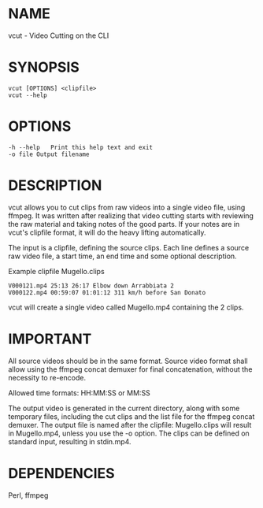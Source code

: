 # NAME

vcut - Video Cutting on the CLI

# SYNOPSIS

    vcut [OPTIONS] <clipfile>
    vcut --help

# OPTIONS

    -h --help	Print this help text and exit
    -o file	Output filename

# DESCRIPTION

vcut allows you to cut clips from raw videos into a single video file,
using ffmpeg. It was written after realizing that video cutting starts with
reviewing the raw material and taking notes of the good parts.
If your notes are in vcut's clipfile format, it will do the heavy lifting
automatically.

The input is a clipfile, defining the source clips. Each line defines a
source raw video file, a start time, an end time and some optional description.

Example clipfile Mugello.clips

    V000121.mp4 25:13 26:17 Elbow down Arrabbiata 2
    V000122.mp4 00:59:07 01:01:12 311 km/h before San Donato

vcut will create a single video called Mugello.mp4 containing the 2 clips.

# IMPORTANT

All source videos should be in the same format.
Source video format shall allow using the ffmpeg concat demuxer for
final concatenation, without the necessity to re-encode.

Allowed time formats: HH:MM:SS or MM:SS

The output video is generated in the current directory, along with some
temporary files, including the cut clips and the list file for the
ffmpeg concat demuxer.
The output file is named after the clipfile: Mugello.clips will result in
Mugello.mp4, unless you use the -o option.
The clips can be defined on standard input, resulting in stdin.mp4.

# DEPENDENCIES

Perl, ffmpeg
